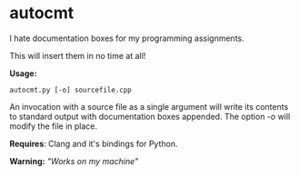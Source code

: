 autocmt
=======

I hate documentation boxes for my programming assignments.

This will insert them in no time at all!

**Usage:**

    autocmt.py [-o] sourcefile.cpp
    
An invocation with a source file as a single argument will write its contents to standard output with documentation boxes appended. The option *-o* will modify the file in place.

**Requires**: Clang and it's bindings for Python.

**Warning:** *"Works on my machine"*
